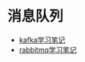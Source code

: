 # 消息队列
* [kafka学习笔记](/myDocs/%E6%B6%88%E6%81%AF%E9%98%9F%E5%88%97/kafka.md) 
* [rabbitmq学习笔记](/myDocs/%E6%B6%88%E6%81%AF%E9%98%9F%E5%88%97/rabbitmq.md) 
